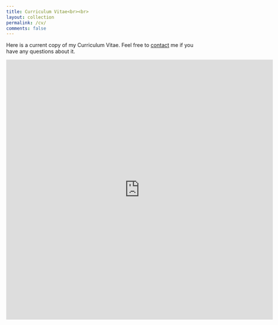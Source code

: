 ```yaml
---
title: Curriculum Vitae<br><br>
layout: collection
permalink: /cv/
comments: false
---
```


Here is a current copy of my Curriculum Vitae.
Feel free to [contact](/contact/) me if you have any questions about it.

<iframe src="https://drive.google.com/file/d/1ypAm8i6eYd7cZfFolItf4Q6B08459VwP/preview" width="718" height="700" frameborder="0"></iframe>
